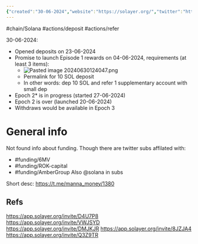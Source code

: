 ```yaml
---
{"created":"30-06-2024","website":"https://solayer.org/","twitter":"https://x.com/solayer_labs","discord":"https://discord.com/invite/solayerlabs","tg":null,"blog":"https://solayer.org/blogs","github":"https://github.com/solayer-labs","doc":"https://docs.solayer.org/","dune":null,"litepaper":null,"dg-publish":true,"permalink":"/crypto-projects/solayer/","dgPassFrontmatter":true}
---
```


#chain/Solana 
#actions/deposit #actions/refer

30-06-2024:
- Opened deposits on 23-06-2024
- Promise to launch Episode 1 rewards on 04-06-2024, requirements (at least 3 items):
	- ![Pasted image 20240630124047.png](/img/user/Attachments/Pasted%20image%2020240630124047.png)
	- Permalink for 10 SOL deposit
	- In other words: dep 10 SOL and refer 1 supplementary account with small dep
- Epoch 2* is in progress (started 27-06-2024)
- Epoch 2 is over (launched 20-06-2024)
- Withdraws would be available in Epoch 3

# General info
Not found info about funding. Though there are twitter subs affilated with:
- #funding/6MV
- #funding/ROK-capital 
- #funding/AmberGroup
Also @solana in subs

Short desc:
https://t.me/manna_money/1380

## Refs
https://app.solayer.org/invite/D4U7P8
https://app.solayer.org/invite/VWJSYD
https://app.solayer.org/invite/DMJKJR
https://app.solayer.org/invite/8JZJA4
https://app.solayer.org/invite/Q3Z9TR